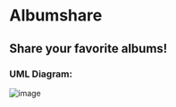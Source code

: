 # Albumshare
## Share your favorite albums!

### UML Diagram:

![image](https://user-images.githubusercontent.com/80188262/208247263-9a19cb17-bbde-4eef-a519-ec6ce0bc6134.png)
